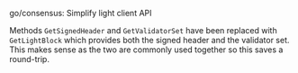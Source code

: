 go/consensus: Simplify light client API

Methods `GetSignedHeader` and `GetValidatorSet` have been replaced with
`GetLightBlock` which provides both the signed header and the validator set.
This makes sense as the two are commonly used together so this saves a
round-trip.
